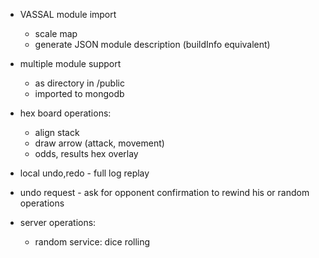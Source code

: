 * VASSAL module import
    * scale map
    * generate JSON module description (buildInfo equivalent)
* multiple module support
    * as directory in /public
    * imported to mongodb
* hex board operations:
    * align stack
    * draw arrow (attack, movement)
    * odds, results hex overlay

* local undo,redo - full log replay
* undo request - ask for opponent confirmation to rewind his or random operations

* server operations:
    * random service: dice rolling